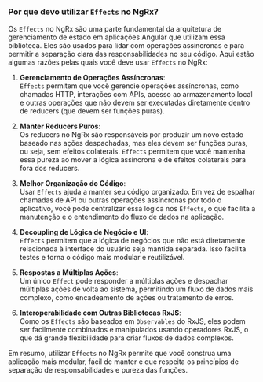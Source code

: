 ### Por que devo utilizar `Effects` no NgRx?

Os `Effects` no NgRx são uma parte fundamental da arquitetura de gerenciamento de estado em aplicações Angular que utilizam essa biblioteca. Eles são usados para lidar com operações assíncronas e para permitir a separação clara das responsabilidades no seu código. Aqui estão algumas razões pelas quais você deve usar `Effects` no NgRx:

1. **Gerenciamento de Operações Assíncronas**:  
   `Effects` permitem que você gerencie operações assíncronas, como chamadas HTTP, interações com APIs, acesso ao armazenamento local e outras operações que não devem ser executadas diretamente dentro de reducers (que devem ser funções puras).

2. **Manter Reducers Puros**:  
   Os reducers no NgRx são responsáveis por produzir um novo estado baseado nas ações despachadas, mas eles devem ser funções puras, ou seja, sem efeitos colaterais. `Effects` permitem que você mantenha essa pureza ao mover a lógica assíncrona e de efeitos colaterais para fora dos reducers.

3. **Melhor Organização do Código**:  
   Usar `Effects` ajuda a manter seu código organizado. Em vez de espalhar chamadas de API ou outras operações assíncronas por todo o aplicativo, você pode centralizar essa lógica nos `Effects`, o que facilita a manutenção e o entendimento do fluxo de dados na aplicação.

4. **Decoupling de Lógica de Negócio e UI**:  
   `Effects` permitem que a lógica de negócios que não está diretamente relacionada à interface do usuário seja mantida separada. Isso facilita testes e torna o código mais modular e reutilizável.

5. **Respostas a Múltiplas Ações**:  
   Um único `Effect` pode responder a múltiplas ações e despachar múltiplas ações de volta ao sistema, permitindo um fluxo de dados mais complexo, como encadeamento de ações ou tratamento de erros.

6. **Interoperabilidade com Outras Bibliotecas RxJS**:  
   Como os `Effects` são baseados em `Observables` do RxJS, eles podem ser facilmente combinados e manipulados usando operadores RxJS, o que dá grande flexibilidade para criar fluxos de dados complexos.

Em resumo, utilizar `Effects` no NgRx permite que você construa uma aplicação mais modular, fácil de manter e que respeita os princípios de separação de responsabilidades e pureza das funções.